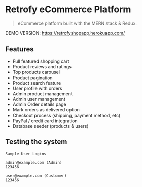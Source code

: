 # Retrofy eCommerce Platform

> eCommerce platform built with the MERN stack & Redux.

DEMO VERSION: https://retrofyshopapp.herokuapp.com/


## Features

- Full featured shopping cart
- Product reviews and ratings
- Top products carousel
- Product pagination
- Product search feature
- User profile with orders
- Admin product management
- Admin user management
- Admin Order details page
- Mark orders as delivered option
- Checkout process (shipping, payment method, etc)
- PayPal / credit card integration
- Database seeder (products & users)


## Testing the system
```
Sample User Logins

admin@example.com (Admin)
123456

user@example.com (Customer)
123456
```
